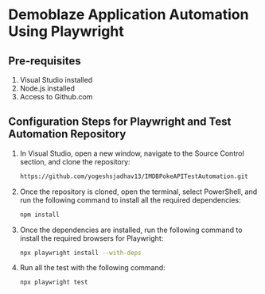 # Demoblaze Application Automation Using Playwright

## Pre-requisites

1. Visual Studio installed
2. Node.js installed
3. Access to Github.com

    
## Configuration Steps for Playwright and Test Automation Repository

1. In Visual Studio, open a new window, navigate to the Source Control section, and clone the repository:
    ```sh
    https://github.com/yogeshsjadhav13/IMDBPokeAPITestAutomation.git
    ```
2. Once the repository is cloned, open the terminal, select PowerShell, and run the following command to install all the required dependencies:
    ```sh
    npm install
    ```
3. Once the dependencies are installed, run the following command to install the required browsers for Playwright:
    ```sh
    npx playwright install --with-deps
    ```
4. Run all the test with the following command:
    ```sh
    npx playwright test
    ```
